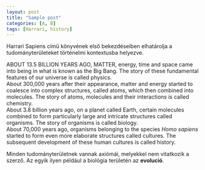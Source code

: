 ```yaml
---
layout: post
title: "Sample post"
categories: [A, B]
tags: [Harrari, history]
---
```


Harrari Sapiens című könyvének első bekezdéseiben elhatárolja a tudományterületeket történelmi kontextusba helyezve. 

<div class="box-note">
ABOUT 13.5 BILLION YEARS AGO, MATTER, energy, time and space came into being in what is known as the Big Bang. The story of these fundamental features of our universe is called physics.<br>About 300,000 years after their appearance, matter and energy started to coalesce into complex structures, called atoms, which then combined into molecules. The story of atoms, molecules and their interactions is called chemistry.<br>About 3.8 billion years ago, on a planet called Earth, certain molecules combined to form particularly large and intricate structures called organisms. The story of organisms is called biology.<br>About 70,000 years ago, organisms belonging to the species <em>Homo sapiens</em> started to form even more elaborate structures called cultures. The subsequent development of these human cultures is called history.<br>
</div>

Minden tudományterületnek vannak axiómái, melyekkel nem vitatkozik a szerző. Az egyik ilyen például a biológia területén az **evolució**.

